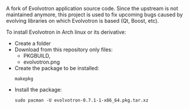A fork of Evolvotron application source code. Since the upstream is not maintained anymore, this project is used to fix upcoming bugs caused by evolving libraries on which Evolvotron is based (Qt, Boost, etc).

To install Evolvotron in Arch linux or its derivative:
- Create a folder
- Download from this repository only files:
    - PKGBUILD,
    - evolvotron.png
- Create the package to be installed:
   ```
   makepkg
   ```
- Install the package:
   ```
   sudo pacman -U evolvotron-0.7.1-1-x86_64.pkg.tar.xz
   ```

